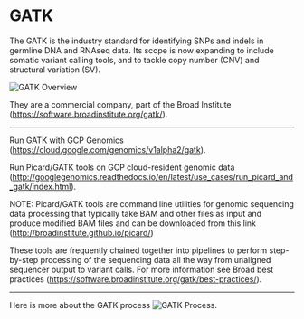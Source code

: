 # GATK

The GATK is the industry standard for identifying SNPs and indels in germline DNA and RNAseq data. Its scope is now expanding to include somatic variant calling tools, and to tackle copy number (CNV) and structural variation (SV).

![GATK Overview](https://github.com/lynnlangit/TeamTeri/blob/master/Images/GATK-1.png)

They are a commercial company, part of the Broad Institute (https://software.broadinstitute.org/gatk/).

-------

Run GATK with GCP Genomics (https://cloud.google.com/genomics/v1alpha2/gatk). 

Run Picard/GATK tools on GCP cloud-resident genomic data (http://googlegenomics.readthedocs.io/en/latest/use_cases/run_picard_and_gatk/index.html).

NOTE: Picard/GATK tools are command line utilities for genomic sequencing data processing that typically take BAM and other files as input and produce modified BAM files and can be downloaded from this link (http://broadinstitute.github.io/picard/)

These tools are frequently chained together into pipelines to perform step-by-step processing of the sequencing data all the way from unaligned sequencer output to variant calls. For more information see Broad best practices (https://software.broadinstitute.org/gatk/best-practices/).

-------

Here is more about the GATK process
![GATK Process](https://github.com/lynnlangit/TeamTeri/blob/master/Images/GATK-deep.png).

